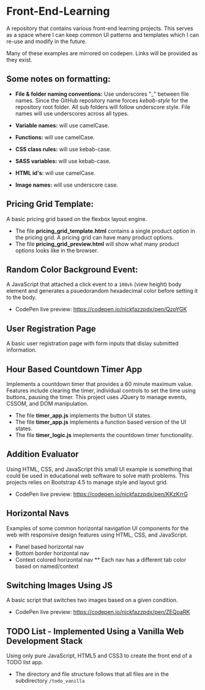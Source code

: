 # Front-End-Learning
A repository that contains various front-end learning projects. This serves as a space where I can keep common UI patterns and templates which I can re-use and modify in the future.

Many of these examples are mirrored on codepen. Links will be provided as they exist.

## Some notes on formatting:

* **File & folder naming conventions:**
Use underscores "_" between file names. Since the GitHub repository name forces *kebab-style* for the repository root folder. All sub folders will follow underscore style. File names will use underscores across all types.

* **Variable names:** will use camelCase.
* **Functions:** will use camelCase.
* **CSS class rules:** will use kebab-case.
* **SASS variables:** will use kebab-case.
* **HTML id's:** will use camelCase.
* **Image names:** will use underscore case.

## Pricing Grid Template:
A basic pricing grid based on the flexbox layout engine.
* The file **pricing_grid_template.html** contains a single product option in the pricing grid. A pricing grid can have many product options.
* The file **pricing_grid_preview.html** will show what many product options looks like in the browser.

## Random Color Background Event:
A JavaScript that attached a click event to a `100vh` (view height) body element
and generates a psuedorandom hexadecimal color before setting it to the body.

* CodePen live preview: https://codepen.io/nickfazzpdx/pen/QzpYGK

## User Registration Page
A basic user registration page with form inputs that dislay submitted information.

## Hour Based Countdown Timer App
Implements a countdown timer that provides a 60 minute maximum value. Features
include clearing the timer, individual controls to set the time using buttons,
pausing the timer. This project uses JQuery to manage events, CSSOM, and DOM manipulation.
* The file **timer_app.js** implements the button UI states.
* The file **timer_app.js** implements a function based version of the UI states.
* The file **timer_logic.js** imeplements the countdown timer functionality.

## Addition Evaluator
Using HTML, CSS, and JavaScript this small UI example is something that could be
used in educational web software to solve math problems. This projects relies on Bootstrap 4.5 to manage style and layout grid.

* CodePen live preview: https://codepen.io/nickfazzpdx/pen/KKzKrrG

## Horizontal Navs
Examples of some common horizontal navigation UI components for the web
with responsive design features using HTML, CSS, and JavaScript.
* Panel based horizontal nav
* Bottom border horizontal nav
* Context colored horizontal nav
    ** Each nav has a different tab color based on named/context

## Switching Images Using JS
A basic script that switches two images based on a given condition.

* CodePen live preview: https://codepen.io/nickfazzpdx/pen/ZEQoaRK

## TODO List - Implemented Using a Vanilla Web Development Stack
Using only pure JavaScript, HTML5 and CSS3 to create the front end of a TODO list app.
* The directory and file structure follows that all files are in the subdirectory `/todo_vanilla`